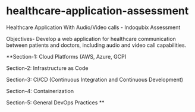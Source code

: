# healthcare-application-assessment
Healthcare Application With Audio/Video calls - Indoqubix Assessment

Objectives- Develop a web application for healthcare communication between patients and doctors, including audio and video call capabilities.

**Section-1: Cloud Platforms (AWS, Azure, GCP)

Section-2: Infrastructure as Code

Section-3: CI/CD (Continuous Integration and Continuous Development)

Section-4: Containerization

Section-5: General DevOps Practices **
